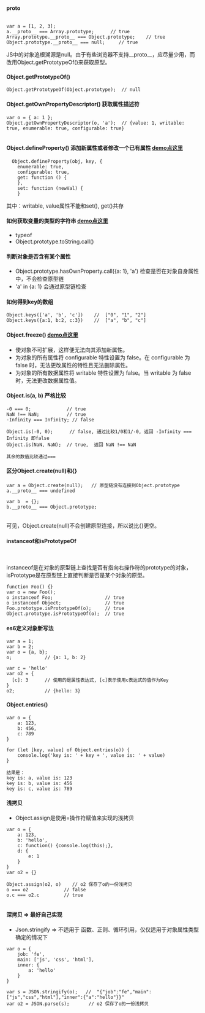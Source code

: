 #### __proto__

```

var a = [1, 2, 3];
a.__proto__ === Array.prototype;      // true
Array.prototype.__proto__ === Object.prototype;    // true
Object.prototype.__proto__ === null;     // true

```
JS中的对象追根溯源是null。由于有些浏览器不支持__proto__，应尽量少用，而改用Object.getPrototypeOf()来获取原型。

#### Object.getPrototypeOf()   

```
Object.getPrototypeOf(Object.prototype);  // null

```

#### Object.getOwnPropertyDescriptor() 获取属性描述符

```
var o = { a: 1 };
Object.getOwnPropertyDescriptor(o, 'a');  // {value: 1, writable: true, enumerable: true, configurable: true}


```

#### Object.defineProperty() 添加新属性或者修改一个已有属性 [demo点这里](https://github.com/baoendemao/javascript-summary/tree/master/demos/demo-object/object-1.js)
```
  Object.defineProperty(obj, key, {
    enumerable: true,
    configurable: true,
    get: function () {
    },
    set: function (newVal) {
    }
```

其中：writable, value属性不能和set(), get()共存
<br/>

#### 如何获取变量的类型的字符串  [demo点这里](https://github.com/baoendemao/javascript-summary/tree/master/demos/demo-object/object-2.js)
* typeof 
* Object.prototype.toString.call()
#### 判断对象是否含有某个属性
* Object.prototype.hasOwnProperty.call({a: 1}, 'a') 检查是否在对象自身属性中，不会检查原型链
* 'a' in {a: 1} 会通过原型链检查
#### 如何得到key的数组
```
Object.keys(['a', 'b', 'c'])    //  ["0", "1", "2"]
Object.keys({a:1, b:2, c:3})    //  ["a", "b", "c"] 
```
#### Object.freeze()  [demo点这里](https://github.com/baoendemao/javascript-summary/tree/master/demos/demo-object/object-3.js)
* 使对象不可扩展，这样便无法向其添加新属性。
* 为对象的所有属性将 configurable 特性设置为 false。在 configurable 为 false 时，无法更改属性的特性且无法删除属性。
* 为对象的所有数据属性将 writable 特性设置为 false。当 writable 为 false 时，无法更改数据属性值。
#### Object.is(a, b)  严格比较

```
-0 === 0;             // true
NaN !== NaN;          // true
-Infinity === Infinity; // false

Object.is(-0, 0);      // false, 通过比较1/0和1/-0, 返回 -Infinity === Infinity 即false
Object.is(NaN, NaN);  // true,  返回 NaN !== NaN

其余的数值比较通过===

```
#### 区分Object.create(null)和{}

```
var a = Object.create(null);   // 原型链没有连接到Object.prototype
a.__proto__ === undefined

var b  = {};
b.__proto__ === Object.prototype;

```
<br/>
可见，Object.create(null)不会创建原型连接，所以说比{}更空。


#### instanceof和isPrototypeOf

<br/>

instanceof是在对象的原型链上查找是否有指向右操作符的prototype的对象，isPrototype是在原型链上直接判断是否是某个对象的原型。

```
function Foo() {}
var o = new Foo();
o instanceof Foo;                   // true
o instanceof Object;                // true
Foo.prototype.isPrototypeOf(o);     // true
Object.prototype.isPrototypeOf(o);  // true

```

#### es6定义对象新写法
```
var a = 1;
var b = 2;
var o = {a, b};
o;            // {a: 1, b: 2}

var c = 'hello'
var o2 = {
  [c]: 3      // 使用的是属性表达式, [c]表示使用c表达式的值作为Key 
}
o2;           // {hello: 3}

```
#### Object.entries()
```
var o = {
	a: 123,
	b: 456,
	c: 789
}

for (let [key, value] of Object.entries(o)) {
	console.log('key is: ' + key + ', value is: ' + value)
}

结果是： 
key is: a, value is: 123
key is: b, value is: 456
key is: c, value is: 789

```

#### 浅拷贝
* Object.assign是使用=操作符赋值来实现的浅拷贝

```
var o = {
	a: 123,
	b: 'hello',
	c: function() {console.log(this);},
	d: {
		e: 1
	}
}
var o2 = {}

Object.assign(o2, o)    // o2 保存了o的一份浅拷贝
o === o2             // false
o.c === o2.c         // true 


```

#### 深拷贝 => 最好自己实现
* Json.stringify => 不适用于 函数、正则、循环引用，仅仅适用于对象属性类型确定的情况下
```
var o = {
	job: 'fe',
	main: ['js', 'css', 'html'],
	inner: {
		a: 'hello'
	}
}

var s = JSON.stringify(o);   //  "{"job":"fe","main":["js","css","html"],"inner":{"a":"hello"}}"
var o2 = JSON.parse(s);       // o2 保存了o的一份浅拷贝

```